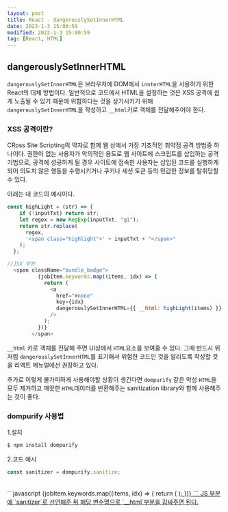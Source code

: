```yaml
---
layout: post
title: React - dangerouslySetInnerHTML
date: 2023-1-3 15:00:59
modified: 2022-1-3 15:00:59
tag: [React, HTML]
---
```


## dangerouslySetInnerHTML

`dangerouslySetInnerHTML`은 브라우저에 DOM에서 `innterHTML`을 사용하기 위한 React의 대체 방법이다. 일반적으로 코드에서 HTML을 설정하는 것은 XSS 공격에 쉽게 노출될 수 있기 때문에 위험하다는 것을 상기시키기 위해 `dangerouslySetInnerHTML`을 작성하고 `__html`키로 객체를 전달해주어야 한다.

### XSS 공격이란?
CRoss Site Scripting의 약자로 함께 웹 상에서 가장 기초적인 취약점 공격 방법중 하나이다. 권한이 없는 사용자가 악의적인 용도로 웹 사이트에 스크립트를 삽입하는 공격 기법으로, 공격에 성공하게 될 경우 사이트에 접속한 사용자는 삽입된 코드를 실행하게 되어 의도치 않은 행동을 수행시키거나 쿠키나 세션 토큰 등의 민감한 정보를 탈취당할 수 있다. 

아래는 내 코드의 예시이다. 

```javascript
const highLight = (str) => {
    if (!inputTxt) return str;
    let regex = new RegExp(inputTxt, "gi");
    return str.replace(
      regex,
      '<span class="highlight">' + inputTxt + "</span>"
    );
  };
```


```javascript
//JSX 부분
  <span className="bundle_badge">
          {jobItem.keywords.map((items, idx) => {
            return (
              <a
                href="#none"
                key={idx}
                dangerouslySetInnerHTML={{ __html: highLight(items) }}
              />
            );
          })}
        </span>
```
`__html` 키로 객체를 전달해 주면 UI상에서 `HTML`요소를 보여줄 수 있다. 그때 반드시 위처럼 `dangerouslySetInnerHTML`를 표기해서 위험한 코드인 것을 알리도록 작성할 것을 리액트 메뉴얼에선 권장하고 있다.

추가로 이렇게 불가피하게 사용해야할 상황이 생긴다면 `dompurify` 같은 악성 `HTML`을 모두 제거하고 깨끗한 `HTML`데이터를 반환해주는 sanitization library와 함께 사용해주는 것이 좋다. 

### dompurify 사용법

1.설치
```javascript
$ npm install dompurify
```

2.코드 예시
```javascript
const sanitizer = dompurify.sanitize;
```
<br>
```javascript
  <span className="bundle_badge">
          {jobItem.keywords.map((items, idx) => {
            return (
              <a
                href="#none"
                key={idx}
                dangerouslySetInnerHTML={{ __html: sanitizer(highLight(items)) }}
              />
            );
          })}
        </span>
```
JS 부분에 `sanitizer`로 선언해준 뒤 해당 변수명으로 `__html`부분을 감싸주면 된다.
